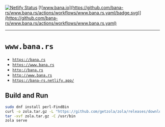 [![Netlify Status](https://api.netlify.com/api/v1/badges/57b280a8-12ac-4efc-a3fb-582285b13916/deploy-status)](https://app.netlify.com/sites/bana-rs/deploys)
[![www.bana.io](https://github.com/bana-rs/www.bana.rs/actions/workflows/www.bana.rs.yaml/badge.svg)](https://github.com/bana-rs/www.bana.rs/actions/workflows/www.bana.rs.yaml)

---

# `www.bana.rs`

* [`https://bana.rs`](https://bana.rs)
* [`https://www.bana.rs`](https://www.bana.rs)
* [`http://bana.rs`](http://bana.rs)
* [`http://www.bana.rs`](http://www.bana.rs)
* [`https://bana-rs.netlify.app/`](https://bana-rs.netlify.app/)

## Build and Run

```sh
sudo dnf install perl-FindBin
curl -o zola.tar.gz -L "https://github.com/getzola/zola/releases/download/v0.18.0/zola-v0.18.0-x86_64-unknown-linux-gnu.tar.gz"
tar -xvf zola.tar.gz -C /usr/bin
zola serve
```
